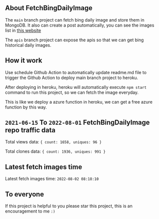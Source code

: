 ## About FetchBingDailyImage

The `main` branch project can fetch bing daily image and store them in MongoDB.
It also can create a post automatically, you can see the images list in [this website](https://oursalbum.netlify.app)

The `apis` branch project can expose the apis so that we can get bing historical daily images.

## How it work

Use schedule Github Action to automatically update readme.md file to trigger the Github Action to deploy main branch project to heroku.

After deploying in heroku, heroku will automatically execute `npm start` command to run this project, so we can fetch the image everyday.

This is like we deploy a azure function in heroku, we can get a free azure function by this way.

## `2021-06-15` To `2022-08-01` FetchBingDailyImage repo traffic data

Total views data: `{ count: 1658, uniques: 96 }`

Total clones data: `{ count: 1936, uniques: 991 }`

## Latest fetch images time

Latest fetch images time: `2022-08-02 08:18:10`

## To everyone

If this project is helpful to you please star this project, this is an encouragement to me `:)`



